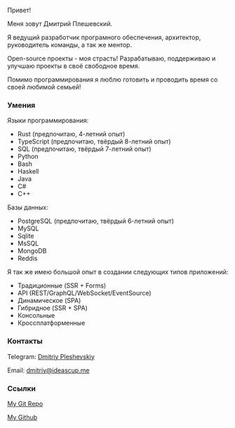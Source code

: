 Привет!

Меня зовут Дмитрий Плешевский.

Я ведущий разработчик програмного обеспечения, архитектор, руководитель команды,
а так же ментор.

Open-source проекты - моя страсть! Разрабатываю, поддерживаю и улучшаю проекты в
своё свободное время.

Помимо программирования я люблю готовить и проводить время со своей любимой
семьей!

### Умения

Языки программирования:

- Rust (предпочитаю, 4-летний опыт)
- TypeScript (предпочитаю, твёрдый 8-летний опыт)
- SQL (предпочитаю, твёрдый 7-летний опыт)
- Python
- Bash
- Haskell
- Java
- C#
- C++

Базы данных:

- PostgreSQL (предпочитаю, твёрдый 6-летний опыт)
- MySQL
- Sqlite
- MsSQL
- MongoDB
- Reddis

Я так же имею большой опыт в создании следующих типов приложений:

- Традиционные (SSR + Forms)
- API (REST/GraphQL/WebSocket/EventSource)
- Динамическое (SPA)
- Гибридное (SSR + SPA)
- Консольные
- Кроссплатформенные

### Контакты

Telegram: [Dmitriy Pleshevskiy](https://telegram.me/da_pranaya)

Email: [dmitriy@ideascup.me](mailto:dmitriy@ideascup.me)

### Ссылки

[My Git Repo](https://git.pleshevski.ru/)

[My Github](https://github.com/pleshevskiy)
